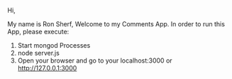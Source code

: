 Hi,

My name is Ron Sherf,
Welcome to my Comments App.
In order to run this App, please execute:

1. Start mongod Processes
2. node server.js
3. Open your browser and go to your localhost:3000 or http://127.0.0.1:3000



